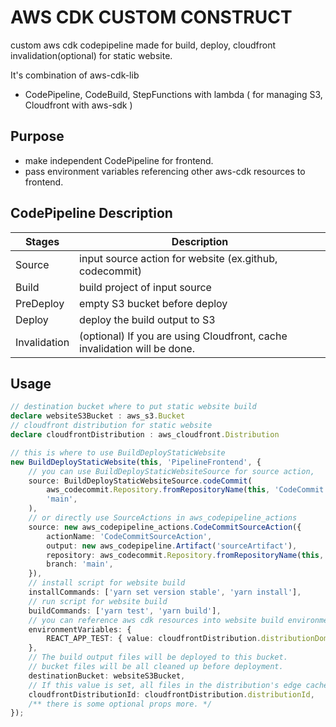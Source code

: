 # AWS CDK CUSTOM CONSTRUCT

custom aws cdk codepipeline made for build, deploy, cloudfront invalidation(optional) for static website.

It's combination of aws-cdk-lib 
- CodePipeline, CodeBuild, StepFunctions with lambda ( for managing S3, Cloudfront with aws-sdk )

## Purpose
- make independent CodePipeline for frontend.
- pass environment variables referencing other aws-cdk resources to frontend.

## CodePipeline Description

Stages             | Description
-------------------|---------------------------------------------------------------------------------
Source             | input source action for website (ex.github, codecommit)
Build              | build project of input source
PreDeploy          | empty S3 bucket before deploy
Deploy             | deploy the build output to S3
Invalidation       | (optional) If you are using Cloudfront, cache invalidation will be done.

## Usage

```typescript
// destination bucket where to put static website build
declare websiteS3Bucket : aws_s3.Bucket
// cloudfront distribution for static website
declare cloudfrontDistribution : aws_cloudfront.Distribution

// this is where to use BuildDeployStaticWebsite
new BuildDeployStaticWebsite(this, 'PipelineFrontend', {
    // you can use BuildDeployStaticWebsiteSource for source action, 
    source: BuildDeployStaticWebsiteSource.codeCommit(
        aws_codecommit.Repository.fromRepositoryName(this, 'CodeCommit', 'aws-cdk-custom-build-deploy-static-website-frontend'),
        'main',
    ),
    // or directly use SourceActions in aws_codepipeline_actions
    source: new aws_codepipeline_actions.CodeCommitSourceAction({
        actionName: 'CodeCommitSourceAction',
        output: new aws_codepipeline.Artifact('sourceArtifact'),
        repository: aws_codecommit.Repository.fromRepositoryName(this, 'CodeCommit', 'aws-cdk-custom-build-deploy-static-website-frontend'),
        branch: 'main',
    }),
    // install script for website build
    installCommands: ['yarn set version stable', 'yarn install'],
    // run script for website build
    buildCommands: ['yarn test', 'yarn build'],
    // you can reference aws cdk resources into website build environment variables like below
    environmentVariables: {
        REACT_APP_TEST: { value: cloudfrontDistribution.distributionDomainName },
    },
    // The build output files will be deployed to this bucket.
    // bucket files will be all cleaned up before deployment.
    destinationBucket: websiteS3Bucket,
    // If this value is set, all files in the distribution's edge caches will be invalidated after the deployment of build output.
    cloudfrontDistributionId: cloudfrontDistribution.distributionId,
    /** there is some optional props more. */
});
```
<!-- 
## 0.0.1
fix relative path error

## 0.0.2
fix destinationBucket interface

put missing export

## 0.0.3
trying to fix type error problem

## 0.0.4
fix some interface name problem

add predeploy stage - empty s3 bucket before deploy

fixed readme

fixed some props initial value
-->